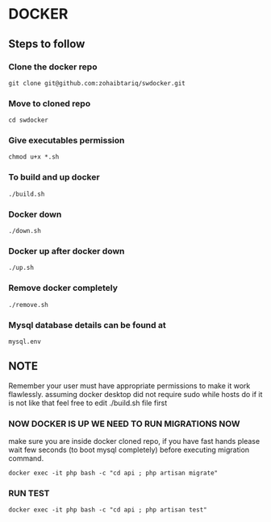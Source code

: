 # DOCKER

## Steps to follow

### Clone the docker repo
```
git clone git@github.com:zohaibtariq/swdocker.git 
```

### Move to cloned repo
```
cd swdocker
```

### Give executables permission
```
chmod u+x *.sh
```

### To build and up docker
```
./build.sh
```

### Docker down
```
./down.sh
```

### Docker up after docker down
```
./up.sh
```

### Remove docker completely
```
./remove.sh
```

### Mysql database details can be found at
```
mysql.env
```

## NOTE

Remember your user must have appropriate permissions to make it work flawlessly.
assuming docker desktop did not require sudo
while hosts do
if it is not like that feel free to edit ./build.sh file first


### NOW DOCKER IS UP WE NEED TO RUN MIGRATIONS NOW

make sure you are inside docker cloned repo, if you have fast hands please wait few seconds (to boot mysql completely) before executing migration command.

```
docker exec -it php bash -c "cd api ; php artisan migrate" 
```

### RUN TEST

```
docker exec -it php bash -c "cd api ; php artisan test" 
```